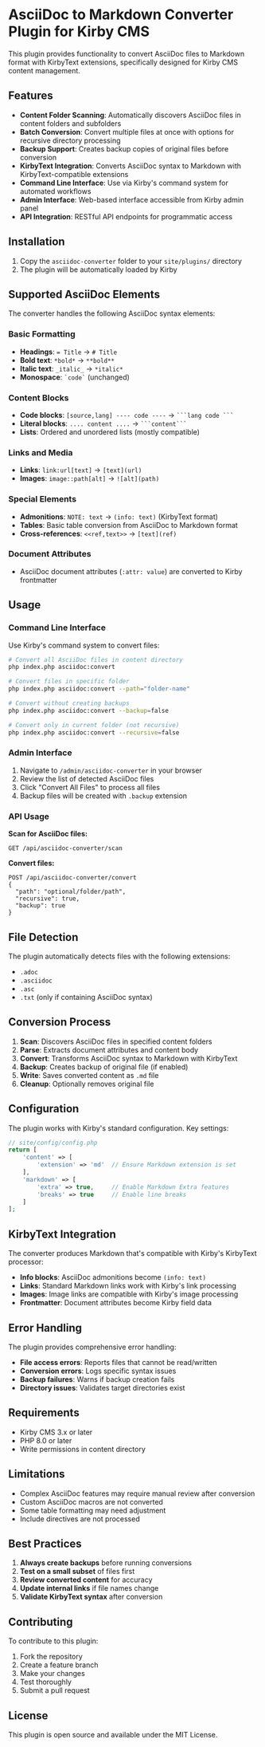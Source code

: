 # AsciiDoc to Markdown Converter Plugin for Kirby CMS

This plugin provides functionality to convert AsciiDoc files to Markdown format with KirbyText extensions, specifically designed for Kirby CMS content management.

## Features

- **Content Folder Scanning**: Automatically discovers AsciiDoc files in content folders and subfolders
- **Batch Conversion**: Convert multiple files at once with options for recursive directory processing
- **Backup Support**: Creates backup copies of original files before conversion
- **KirbyText Integration**: Converts AsciiDoc syntax to Markdown with KirbyText-compatible extensions
- **Command Line Interface**: Use via Kirby's command system for automated workflows
- **Admin Interface**: Web-based interface accessible from Kirby admin panel
- **API Integration**: RESTful API endpoints for programmatic access

## Installation

1. Copy the `asciidoc-converter` folder to your `site/plugins/` directory
2. The plugin will be automatically loaded by Kirby

## Supported AsciiDoc Elements

The converter handles the following AsciiDoc syntax elements:

### Basic Formatting
- **Headings**: `= Title` → `# Title`
- **Bold text**: `*bold*` → `**bold**`
- **Italic text**: `_italic_` → `*italic*`
- **Monospace**: `` `code` `` (unchanged)

### Content Blocks
- **Code blocks**: `[source,lang] ---- code ----` → ` ```lang code ``` `
- **Literal blocks**: `.... content ....` → ` ```content``` `
- **Lists**: Ordered and unordered lists (mostly compatible)

### Links and Media
- **Links**: `link:url[text]` → `[text](url)`
- **Images**: `image::path[alt]` → `![alt](path)`

### Special Elements
- **Admonitions**: `NOTE: text` → `(info: text)` (KirbyText format)
- **Tables**: Basic table conversion from AsciiDoc to Markdown format
- **Cross-references**: `<<ref,text>>` → `[text](ref)`

### Document Attributes
- AsciiDoc document attributes (`:attr: value`) are converted to Kirby frontmatter

## Usage

### Command Line Interface

Use Kirby's command system to convert files:

```bash
# Convert all AsciiDoc files in content directory
php index.php asciidoc:convert

# Convert files in specific folder
php index.php asciidoc:convert --path="folder-name"

# Convert without creating backups
php index.php asciidoc:convert --backup=false

# Convert only in current folder (not recursive)
php index.php asciidoc:convert --recursive=false
```

### Admin Interface

1. Navigate to `/admin/asciidoc-converter` in your browser
2. Review the list of detected AsciiDoc files
3. Click "Convert All Files" to process all files
4. Backup files will be created with `.backup` extension

### API Usage

**Scan for AsciiDoc files:**
```
GET /api/asciidoc-converter/scan
```

**Convert files:**
```
POST /api/asciidoc-converter/convert
{
  "path": "optional/folder/path",
  "recursive": true,
  "backup": true
}
```

## File Detection

The plugin automatically detects files with the following extensions:
- `.adoc`
- `.asciidoc`
- `.asc`
- `.txt` (only if containing AsciiDoc syntax)

## Conversion Process

1. **Scan**: Discovers AsciiDoc files in specified content folders
2. **Parse**: Extracts document attributes and content body
3. **Convert**: Transforms AsciiDoc syntax to Markdown with KirbyText
4. **Backup**: Creates backup of original file (if enabled)
5. **Write**: Saves converted content as `.md` file
6. **Cleanup**: Optionally removes original file

## Configuration

The plugin works with Kirby's standard configuration. Key settings:

```php
// site/config/config.php
return [
    'content' => [
        'extension' => 'md'  // Ensure Markdown extension is set
    ],
    'markdown' => [
        'extra' => true,     // Enable Markdown Extra features
        'breaks' => true     // Enable line breaks
    ]
];
```

## KirbyText Integration

The converter produces Markdown that's compatible with Kirby's KirbyText processor:

- **Info blocks**: AsciiDoc admonitions become `(info: text)`
- **Links**: Standard Markdown links work with Kirby's link processing
- **Images**: Image links are compatible with Kirby's image processing
- **Frontmatter**: Document attributes become Kirby field data

## Error Handling

The plugin provides comprehensive error handling:

- **File access errors**: Reports files that cannot be read/written
- **Conversion errors**: Logs specific syntax issues
- **Backup failures**: Warns if backup creation fails
- **Directory issues**: Validates target directories exist

## Requirements

- Kirby CMS 3.x or later
- PHP 8.0 or later
- Write permissions in content directory

## Limitations

- Complex AsciiDoc features may require manual review after conversion
- Custom AsciiDoc macros are not converted
- Some table formatting may need adjustment
- Include directives are not processed

## Best Practices

1. **Always create backups** before running conversions
2. **Test on a small subset** of files first
3. **Review converted content** for accuracy
4. **Update internal links** if file names change
5. **Validate KirbyText syntax** after conversion

## Contributing

To contribute to this plugin:

1. Fork the repository
2. Create a feature branch
3. Make your changes
4. Test thoroughly
5. Submit a pull request

## License

This plugin is open source and available under the MIT License.
